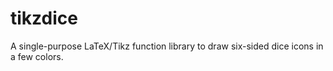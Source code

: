 # tikzdice
A single-purpose LaTeX/Tikz function library to draw six-sided dice icons in a few colors.
